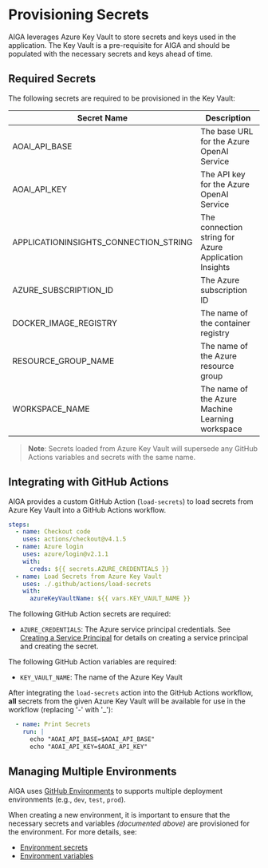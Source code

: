 # Provisioning Secrets

AIGA leverages Azure Key Vault to store secrets and keys used in the application. The Key Vault is a pre-requisite for AIGA and should be populated with the necessary secrets and keys ahead of time.

## Required Secrets

The following secrets are required to be provisioned in the Key Vault:

| Secret Name | Description |
| ----------- | ----------- |
| AOAI_API_BASE | The base URL for the Azure OpenAI Service |
| AOAI_API_KEY | The API key for the Azure OpenAI Service |
| APPLICATIONINSIGHTS_CONNECTION_STRING | The connection string for Azure Application Insights |
| AZURE_SUBSCRIPTION_ID | The Azure subscription ID |
| DOCKER_IMAGE_REGISTRY | The name of the container registry |
| RESOURCE_GROUP_NAME | The name of the Azure resource group |
| WORKSPACE_NAME | The name of the Azure Machine Learning workspace |

> **Note**: Secrets loaded from Azure Key Vault will supersede any GitHub Actions variables and secrets with the same name.

## Integrating with GitHub Actions

AIGA provides a custom GitHub Action (`load-secrets`) to load secrets from Azure Key Vault into a GitHub Actions workflow.

```yaml
steps:
  - name: Checkout code
    uses: actions/checkout@v4.1.5
  - name: Azure login
    uses: azure/login@v2.1.1
    with:
      creds: ${{ secrets.AZURE_CREDENTIALS }}
  - name: Load Secrets from Azure Key Vault
    uses: ./.github/actions/load-secrets
    with:
      azureKeyVaultName: ${{ vars.KEY_VAULT_NAME }}
```

The following GitHub Action secrets are required:

- `AZURE_CREDENTIALS`: The Azure service principal credentials. See [Creating a Service Principal](https://learn.microsoft.com/en-us/azure/developer/github/connect-from-azure#use-the-azure-login-action-with-a-service-principal-secret) for details on creating a service principal and creating the secret.

The following GitHub Action variables are required:

- `KEY_VAULT_NAME`: The name of the Azure Key Vault

After integrating the `load-secrets` action into the GitHub Actions workflow, **all** secrets from the given Azure Key Vault will be available for use in the workflow (replacing '-' with '_'):

```yaml
  - name: Print Secrets
    run: |
      echo "AOAI_API_BASE=$AOAI_API_BASE"
      echo "AOAI_API_KEY=$AOAI_API_KEY"
```

## Managing Multiple Environments

AIGA uses [GitHub Environments](https://docs.github.com/en/actions/deployment/targeting-different-environments/managing-environments-for-deployment) to supports multiple deployment environments (e.g., `dev`, `test`, `prod`).

When creating a new environment, it is important to ensure that the necessary secrets and variables *(documented above)* are provisioned for the environment. For more details, see:

- [Environment secrets](https://docs.github.com/en/actions/deployment/targeting-different-environments/managing-environments-for-deployment#environment-secrets)
- [Environment variables](https://docs.github.com/en/actions/deployment/targeting-different-environments/managing-environments-for-deployment#environment-variables)
